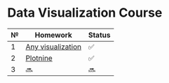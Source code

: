# Data Visualization Course

№ | Homework | Status
--- | --- | ---
1 | [Any visualization](/Lab1/Lab1.ipynb) | :white_check_mark:
2 | [Plotnine](/Lab2/L2.ipynb) | :white_check_mark:
3 | :soon: | :soon:
